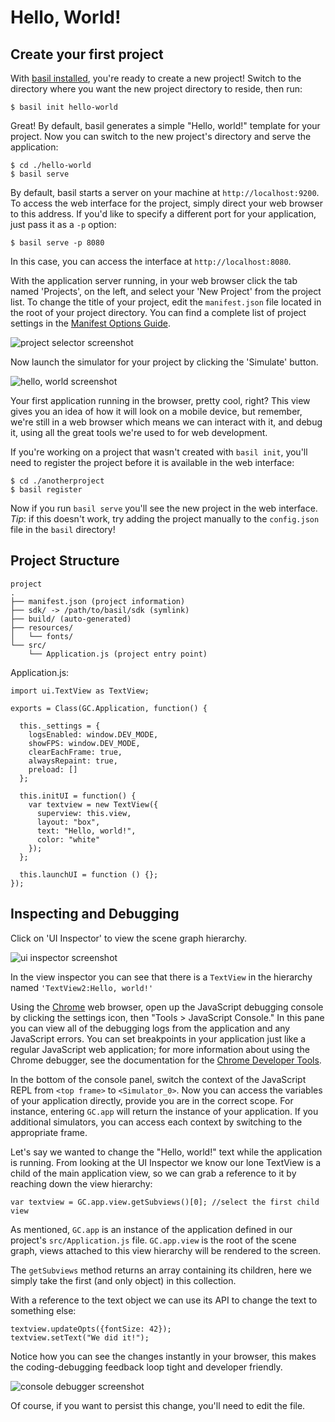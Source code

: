 # Hello, World!

## Create your first project

With [basil installed](../guide/getting-started.html),
you're ready to create a new project! Switch to the
directory where you want the new project directory to
reside, then run:

~~~
$ basil init hello-world
~~~

Great! By default, basil generates a simple "Hello, world!"
template for your project. Now you can switch to the new
project's directory and serve the application:

~~~
$ cd ./hello-world
$ basil serve
~~~

By default, basil starts a server on your machine at
`http://localhost:9200`. To access the web interface for the
project, simply direct your web browser to this address. If you'd
like to specify a different port for your application, just
pass it as a `-p` option:

~~~
$ basil serve -p 8080
~~~

In this case, you can access the interface at `http://localhost:8080`.

With the application server running, in your web browser
click the tab named 'Projects', on the left, and select your 'New
Project' from the project list. To change the title of your
project, edit the `manifest.json` file located in the root
of your project directory. You can find a complete list of
project settings in the [Manifest Options Guide](../guide/manifest.html).

<img src="./assets/getting-started/hello-project.png" alt="project selector screenshot" class="screenshot">

Now launch the simulator for your project by clicking the 'Simulate' button.

<img src="./assets/getting-started/hello-world.png" alt="hello, world screenshot" class="screenshot">

Your first application running in the browser, pretty cool,
right? This view gives you an idea of how it will look on a
mobile device, but remember, we're still in a web browser
which means we can interact with it, and debug it, using all
the great tools we're used to for web development.

If you're working on a project that wasn't created with
`basil init`, you'll need to register the project before it
is available in the web interface:

~~~
$ cd ./anotherproject
$ basil register
~~~

Now if you run `basil serve` you'll see the new project in
the web interface. 
*Tip*: if this doesn't work, try adding the project manually to the `config.json` file in the `basil` directory!

## Project Structure

~~~
project
.
├── manifest.json (project information)
├── sdk/ -> /path/to/basil/sdk (symlink)
├── build/ (auto-generated)
├── resources/
│   └── fonts/
└── src/
    └── Application.js (project entry point)
~~~

Application.js:

~~~
import ui.TextView as TextView;

exports = Class(GC.Application, function() {

  this._settings = {
    logsEnabled: window.DEV_MODE,
    showFPS: window.DEV_MODE,
    clearEachFrame: true,
    alwaysRepaint: true,
    preload: []
  };

  this.initUI = function() {
    var textview = new TextView({
      superview: this.view,
      layout: "box",
      text: "Hello, world!",
      color: "white"
    });
  };

  this.launchUI = function () {};
});
~~~

## Inspecting and Debugging

Click on 'UI Inspector' to view the scene graph hierarchy.

<img src="./assets/getting-started/hello-inspector.png" alt="ui inspector screenshot" class="screenshot">

In the view inspector you can see that there is a `TextView`
in the hierarchy named `'TextView2:Hello, world!'`

Using the [Chrome](http://www.google.com/chrome) web
browser, open up the JavaScript debugging console by
clicking the settings icon, then "Tools > JavaScript
Console." In this pane you can view all of the debugging
logs from the application and any JavaScript errors. You can
set breakpoints in your application just like a regular
JavaScript web application; for more information about using
the Chrome debugger, see the documentation for the
[Chrome Developer Tools](https://developers.google.com/chrome-developer-tools/docs/overview).

In the bottom of the console panel, switch the context of
the JavaScript REPL from `<top frame>` to
`<Simulator_0>`. Now you can access the variables of your
application directly, provide you are in the correct
scope. For instance, entering `GC.app` will return the
instance of your application. If you additional simulators,
you can access each context by switching to the appropriate frame.

Let's say we wanted to change the "Hello, world!" text while
the application is running. From looking at the UI Inspector
we know our lone TextView is a child of the main application
view, so we can grab a reference to it by reaching down the
view hierarchy:

~~~
var textview = GC.app.view.getSubviews()[0]; //select the first child view
~~~

As mentioned, `GC.app` is an instance of the application
defined in our project's `src/Application.js`
file. `GC.app.view` is the root of the scene graph, views
attached to this view hierarchy will be rendered to the screen.

The `getSubviews` method returns an array containing its
children, here we simply take the first (and only object) in
this collection.

With a reference to the text object we can use its API to
change the text to something else:

~~~
textview.updateOpts({fontSize: 42});
textview.setText("We did it!");
~~~

Notice how you can see the changes instantly in your
browser, this makes the coding-debugging feedback loop tight
and developer friendly.

<img src="./assets/getting-started/hello-debugger.png" alt="console debugger screenshot" class="screenshot">

Of course, if you want to persist this change, you'll need to edit the file.
